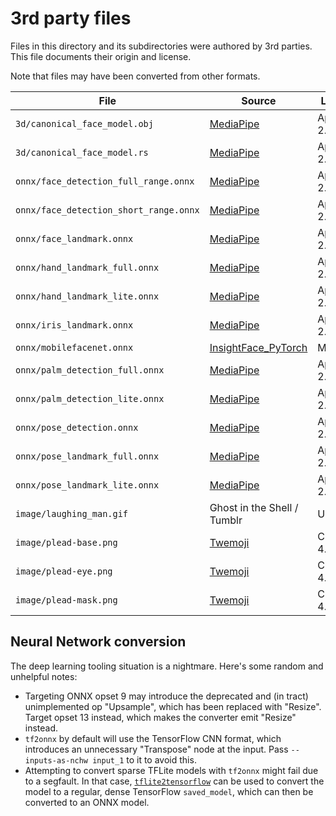 # 3rd party files

Files in this directory and its subdirectories were authored by 3rd parties.
This file documents their origin and license.

Note that files may have been converted from other formats.

| File | Source | License |
|------|--------|---------|
| `3d/canonical_face_model.obj` | [MediaPipe] | Apache-2.0
| `3d/canonical_face_model.rs` | [MediaPipe] | Apache-2.0
| `onnx/face_detection_full_range.onnx` | [MediaPipe] | Apache-2.0
| `onnx/face_detection_short_range.onnx` | [MediaPipe] | Apache-2.0
| `onnx/face_landmark.onnx` | [MediaPipe] | Apache-2.0
| `onnx/hand_landmark_full.onnx` | [MediaPipe] | Apache-2.0
| `onnx/hand_landmark_lite.onnx` | [MediaPipe] | Apache-2.0
| `onnx/iris_landmark.onnx` | [MediaPipe] | Apache-2.0
| `onnx/mobilefacenet.onnx` | [InsightFace_PyTorch] | MIT
| `onnx/palm_detection_full.onnx` | [MediaPipe] | Apache-2.0
| `onnx/palm_detection_lite.onnx` | [MediaPipe] | Apache-2.0
| `onnx/pose_detection.onnx` | [MediaPipe] | Apache-2.0
| `onnx/pose_landmark_full.onnx` | [MediaPipe] | Apache-2.0
| `onnx/pose_landmark_lite.onnx` | [MediaPipe] | Apache-2.0
| `image/laughing_man.gif` | Ghost in the Shell / Tumblr | Unknown
| `image/plead-base.png` | [Twemoji] | CC BY 4.0
| `image/plead-eye.png` | [Twemoji] | CC BY 4.0
| `image/plead-mask.png` | [Twemoji] | CC BY 4.0

[MediaPipe]: https://github.com/google/mediapipe
[InsightFace_Pytorch]: https://github.com/TreB1eN/InsightFace_Pytorch
[Twemoji]: https://twemoji.twitter.com/

## Neural Network conversion

The deep learning tooling situation is a nightmare. Here's some random and unhelpful notes:

- Targeting ONNX opset 9 may introduce the deprecated and (in tract) unimplemented op "Upsample",
  which has been replaced with "Resize". Target opset 13 instead, which makes the converter emit
  "Resize" instead.
- `tf2onnx` by default will use the TensorFlow CNN format, which introduces an unnecessary
  "Transpose" node at the input. Pass `--inputs-as-nchw input_1` to it to avoid this.
- Attempting to convert sparse TFLite models with `tf2onnx` might fail due to a segfault. In that
  case, [`tflite2tensorflow`] can be used to convert the model to a regular, dense TensorFlow
  `saved_model`, which can then be converted to an ONNX model.

[`tflite2tensorflow`]: https://github.com/PINTO0309/tflite2tensorflow
